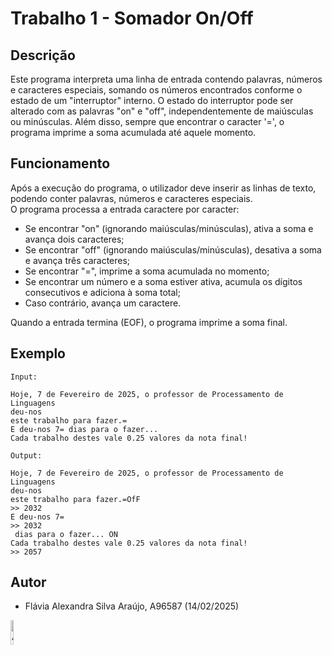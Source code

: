 # Trabalho 1 - Somador On/Off

## Descrição
Este programa interpreta uma linha de entrada contendo palavras, números e caracteres especiais,
somando os números encontrados conforme o estado de um "interruptor" interno. O estado do interruptor
pode ser alterado com as palavras "on" e "off", independentemente de maiúsculas ou minúsculas. Além disso,
sempre que encontrar o caracter '=', o programa imprime a soma acumulada até aquele momento.


## Funcionamento
Após a execução do programa, o utilizador deve inserir as linhas de texto, podendo conter palavras, números e caracteres especiais.\
O programa processa a entrada caractere por caracter:

- Se encontrar "on" (ignorando maiúsculas/minúsculas), ativa a soma e avança dois caracteres;
- Se encontrar "off" (ignorando maiúsculas/minúsculas), desativa a soma e avança três caracteres;
- Se encontrar "=", imprime a soma acumulada no momento;
- Se encontrar um número e a soma estiver ativa, acumula os dígitos consecutivos e adiciona à soma total;
- Caso contrário, avança um caractere.

Quando a entrada termina (EOF), o programa imprime a soma final.


## Exemplo
```
Input:

Hoje, 7 de Fevereiro de 2025, o professor de Processamento de Linguagens
deu-nos
este trabalho para fazer.=
E deu-nos 7= dias para o fazer...
Cada trabalho destes vale 0.25 valores da nota final!

Output: 

Hoje, 7 de Fevereiro de 2025, o professor de Processamento de Linguagens
deu-nos
este trabalho para fazer.=OfF
>> 2032
E deu-nos 7=
>> 2032
 dias para o fazer... ON
Cada trabalho destes vale 0.25 valores da nota final!
>> 2057
```

## Autor
- Flávia Alexandra Silva Araújo, A96587 (14/02/2025)


<img src="https://avatars.githubusercontent.com/u/73347444?v=4" alt="Autora" width="10%">


